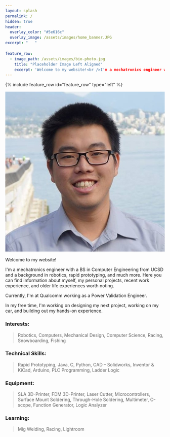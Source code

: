 ```yaml
---
layout: splash
permalink: /
hidden: true
header:
  overlay_color: "#5e616c"
  overlay_image: /assets/images/home_banner.JPG  
excerpt: "   "

feature_row:
  - image_path: /assets/images/bio-photo.jpg
    title: "Placeholder Image Left Aligned"
    excerpt: 'Welcome to my website!<br />I'm a mechatronics engineer with a BS in Computer Engineering from UCSD and a background in robotics, rapid prototyping, and much more. Here you can find information about myself, my personal projects, recent work experience, and older life experiences worth noting. <br />Currently, I'm at Qualcomm working as a Power Validation Engineer.In my free time, I'm working on designing my next project, working on my car, and building out my hands-on experience.'
---
```


{% include feature_row id="feature_row" type="left" %}

![Profile](/assets/images/bio-photo.jpg)

Welcome to my website! 

I'm a mechatronics engineer with a BS in Computer Engineering from UCSD and a background in robotics, rapid prototyping, and much more. Here you can find information about myself, my personal projects, recent work experience, and older life experiences worth noting. 

Currently, I'm at Qualcomm working as a Power Validation Engineer.

In my free time, I'm working on designing my next project, working on my car, and building out my hands-on experience.

### Interests: 
>Robotics, Computers, Mechanical Design, Computer Science, Racing, Snowboarding, Fishing

### Technical Skills: 
>Rapid Prototyping, Java, C, Python, CAD – Solidworks, Inventor & KiCad, Arduino, PLC
Programming, Ladder Logic

### Equipment: 
>SLA 3D-Printer, FDM 3D-Printer, Laser Cutter, Microcontrollers, Surface Mount Soldering,
Through-Hole Soldering, Multimeter, O-scope, Function Generator, Logic Analyzer

### Learning: 
>Mig Welding, Racing, Lightroom